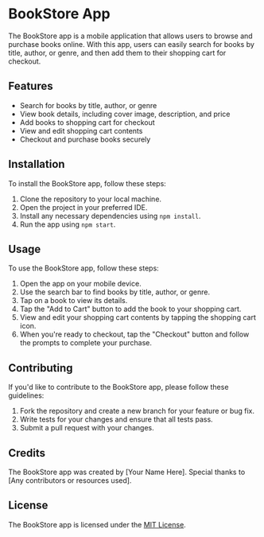 # BookStore App

The BookStore app is a mobile application that allows users to browse and purchase books online. With this app, users can easily search for books by title, author, or genre, and then add them to their shopping cart for checkout.

## Features

- Search for books by title, author, or genre
- View book details, including cover image, description, and price
- Add books to shopping cart for checkout
- View and edit shopping cart contents
- Checkout and purchase books securely

## Installation

To install the BookStore app, follow these steps:

1. Clone the repository to your local machine.
2. Open the project in your preferred IDE.
3. Install any necessary dependencies using `npm install`.
4. Run the app using `npm start`.

## Usage

To use the BookStore app, follow these steps:

1. Open the app on your mobile device.
2. Use the search bar to find books by title, author, or genre.
3. Tap on a book to view its details.
4. Tap the "Add to Cart" button to add the book to your shopping cart.
5. View and edit your shopping cart contents by tapping the shopping cart icon.
6. When you're ready to checkout, tap the "Checkout" button and follow the prompts to complete your purchase.

## Contributing

If you'd like to contribute to the BookStore app, please follow these guidelines:

1. Fork the repository and create a new branch for your feature or bug fix.
2. Write tests for your changes and ensure that all tests pass.
3. Submit a pull request with your changes.

## Credits

The BookStore app was created by [Your Name Here]. Special thanks to [Any contributors or resources used].

## License

The BookStore app is licensed under the [MIT License](https://opensource.org/licenses/MIT).
